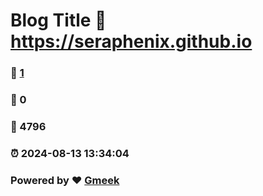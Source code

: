 # Blog Title :link: https://seraphenix.github.io 
### :page_facing_up: [1](https://seraphenix.github.io/tag.html) 
### :speech_balloon: 0 
### :hibiscus: 4796 
### :alarm_clock: 2024-08-13 13:34:04 
### Powered by :heart: [Gmeek](https://github.com/Meekdai/Gmeek)

